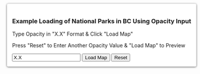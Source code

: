 <html>
<head>
  <meta charset=utf-8 />
  <title>Opacity</title>
  <meta name='viewport' content='initial-scale=1,maximum-scale=1,user-scalable=no' />
    <!-- Load Leaflet from CDN -->
    <link rel="stylesheet" href="https://unpkg.com/leaflet@1.3.0/dist/leaflet.css"
    integrity="sha512-Rksm5RenBEKSKFjgI3a41vrjkw4EVPlJ3+OiI65vTjIdo9brlAacEuKOiQ5OFh7cOI1bkDwLqdLw3Zg0cRJAAQ=="
    crossorigin=""/>
    <script src="https://unpkg.com/leaflet@1.3.0/dist/leaflet.js"
    integrity="sha512-C7BBF9irt5R7hqbUm2uxtODlUVs+IsNu2UULGuZN7gM+k/mmeG4xvIEac01BtQa4YIkUpp23zZC4wIwuXaPMQA=="
    crossorigin=""></script>
    <!-- Load Esri Leaflet from CDN -->
    <script src="https://unpkg.com/esri-leaflet@2.1.2/dist/esri-leaflet.js"
    integrity="sha512-ouokQ1RIIoqPTZKwlapdxHO5VWFoAi8wE+SwhSX89Ifac0w3p+H2da4oqHvRsBTIpNLewzAZU7gRVDFXyXcfjA=="
    crossorigin=""></script>
  <style>
    body { margin:0; padding:0; }
    #map { position: absolute; top:0; bottom:0; right:0; left:0; }
    #opac_in {
      position: absolute;
      top: 10px;
      right: 10px;
      z-index: 1000;
      background: white;
      padding: 1em;
      box-shadow: 0 1px 5px rgba(0,0,0,0.65);
      border-radius: 4px;
    }

    #opac_in input {
      display: inline-block;
      border: 1px solid #999;
      font-size: 14px;
      border-radius: 4px;
      height: 28px;
      line-height: 28px;
    }
  </style>
</head>
<body>
<div id="map"></div>
<div id="opac_in">
  <h3>Example Loading of National Parks in BC Using Opacity Input</h3>
  <p>Type Opacity in "X.X" Format & Click "Load Map"</p>
  <p>Press "Reset" to Enter Another Opacity Value & "Load Map" to Preview</p>
  <input type="text" id="mapOpacity" value="X.X">
  <button onClick="loadMap(document.getElementById('mapOpacity').value)">Load Map</button>
  <button onClick="reset()">Reset</button>
<script>

    // make a new map object and zoom to BC
    var map = L.map('map').setView([51.4666667,-116.5833333], 8);
    // add a standard basemap to the map
    L.esri.basemapLayer('Topographic').addTo(map);
    // set opacity from input

  function loadMap(in_opac){

      var parks = L.tileLayer.wms("http://openmaps.gov.bc.ca/geo/pub/WHSE_ADMIN_BOUNDARIES.CLAB_NATIONAL_PARKS/ows?", {
          layers: 'WHSE_ADMIN_BOUNDARIES.CLAB_NATIONAL_PARKS',
          format: 'image/png',
          transparent: true,
          opacity: in_opac,
      }).addTo(map);
  }

  function reset() {
      location.reload();
  }

</script>

</body>
</html>
